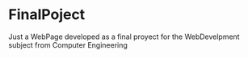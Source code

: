 # FinalPoject

Just a WebPage developed as a final proyect for the WebDevelpment subject from Computer Engineering
